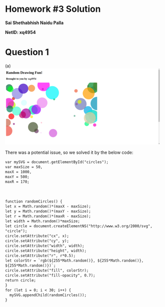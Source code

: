 # Homework #3 Solution

**Sai Shethabhish Naidu Palla**

**NetID: xq4954**

# Question 1

 (a)
 ![random](images/1.png)

 There was a potential issue, so we solved it by the below code:

	var mySVG = document.getElementById("circles");
	var maxSize = 50,
	maxX = 1000,
	maxY = 500;
	maxR = 170;



	function randomCircles() {
	let x = Math.random()*(maxX - maxSize);
	let y = Math.random()*(maxY - maxSize);
	let r = Math.random()*(maxR - maxSize);
	let width = Math.random()*maxSize;
	let circle = document.createElementNS("http://www.w3.org/2000/svg", "circle");
	circle.setAttribute("cx", x);
	circle.setAttribute("cy", y);
	circle.setAttribute("width", width);
	circle.setAttribute("height", width);
	circle.setAttribute("r", r*0.5);
	let colorStr = `rgb(${255*Math.random()}, ${255*Math.random()}, ${255*Math.random()})`;
	circle.setAttribute("fill", colorStr);
	circle.setAttribute("fill-opacity", 0.7);
	return circle;
	}
	for (let i = 0; i < 30; i++) {
	  mySVG.appendChild(randomCircles());
	}

